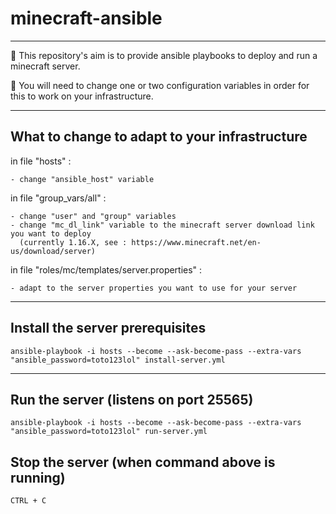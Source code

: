 # minecraft-ansible

---

:pushpin: This repository's aim is to provide ansible playbooks to deploy and run a minecraft server.

:pushpin: You will need to change one or two configuration variables in order for this to work on your infrastructure.

---

## What to change to adapt to your infrastructure

in file "hosts" :

    - change "ansible_host" variable

in file "group_vars/all" :

    - change "user" and "group" variables
    - change "mc_dl_link" variable to the minecraft server download link you want to deploy 
      (currently 1.16.X, see : https://www.minecraft.net/en-us/download/server)

in file "roles/mc/templates/server.properties" :

    - adapt to the server properties you want to use for your server

---

## Install the server prerequisites

    ansible-playbook -i hosts --become --ask-become-pass --extra-vars "ansible_password=toto123lol" install-server.yml

---

## Run the server (listens on port 25565)

    ansible-playbook -i hosts --become --ask-become-pass --extra-vars "ansible_password=toto123lol" run-server.yml

## Stop the server (when command above is running)
    
    CTRL + C
